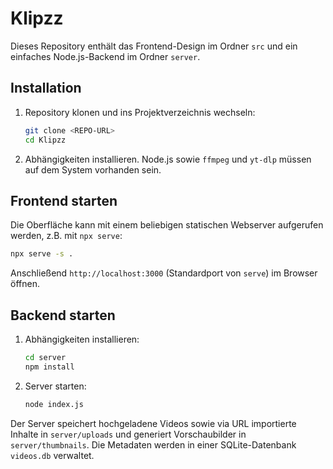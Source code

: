 # Klipzz

Dieses Repository enthält das Frontend-Design im Ordner `src` und ein einfaches Node.js-Backend im Ordner `server`.

## Installation

1. Repository klonen und ins Projektverzeichnis wechseln:
   ```bash
   git clone <REPO-URL>
   cd Klipzz
   ```
2. Abhängigkeiten installieren. Node.js sowie `ffmpeg` und `yt-dlp` müssen auf dem System vorhanden sein.

## Frontend starten

Die Oberfläche kann mit einem beliebigen statischen Webserver aufgerufen werden, z.B. mit `npx serve`:
```bash
npx serve -s .
```
Anschließend `http://localhost:3000` (Standardport von `serve`) im Browser öffnen.


## Backend starten

1. Abhängigkeiten installieren:
   ```bash
   cd server
   npm install
   ```
2. Server starten:
   ```bash
   node index.js
   ```

Der Server speichert hochgeladene Videos sowie via URL importierte Inhalte in `server/uploads` und generiert Vorschaubilder in `server/thumbnails`. Die Metadaten werden in einer SQLite-Datenbank `videos.db` verwaltet.
